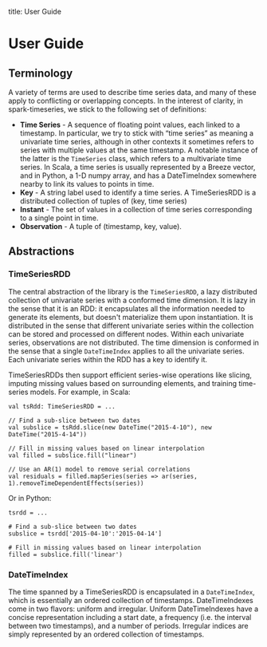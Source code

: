 title: User Guide

# User Guide

## Terminology

A variety of terms are used to describe time series data, and many of these apply to conflicting or
overlapping concepts.  In the interest of clarity, in spark-timeseries, we stick to the following
set of definitions:

* **Time Series** - A sequence of floating point values, each linked to a timestamp.
  In particular, we try to stick with “time series” as meaning a
  univariate time series, although in other contexts it sometimes refers to series with multiple
  values at the same timestamp.  A notable instance of the latter is the `TimeSeries` class, which
  refers to a multivariate time series. In Scala, a time series is usually represented by a Breeze
  vector, and in Python, a 1-D numpy array, and has a DateTimeIndex somewhere nearby to link its
  values to points in time.
* **Key** - A string label used to identify a time series.  A TimeSeriesRDD is a distributed
  collection of tuples of (key, time series)
* **Instant** - The set of values in a collection of time series corresponding to a single point in
  time.
* **Observation** - A tuple of (timestamp, key, value).


## Abstractions

### TimeSeriesRDD

The central abstraction of the library is the `TimeSeriesRDD`, a lazy distributed collection of
univariate series with a conformed time dimension. It is lazy in the sense that it is an RDD: it
encapsulates all the information needed to generate its elements, but doesn't materialize them upon
instantiation. It is distributed in the sense that different univariate series within the collection
can be stored and processed on different nodes.  Within each univariate series, observations are not
distributed. The time dimension is conformed in the sense that a single `DateTimeIndex` applies to
all the univariate series. Each univariate series within the RDD has a key to identify it. 

TimeSeriesRDDs then support efficient series-wise operations like slicing, imputing missing values
based on surrounding elements, and training time-series models.  For example, in Scala:

    val tsRdd: TimeSeriesRDD = ...
    
    // Find a sub-slice between two dates 
    val subslice = tsRdd.slice(new DateTime("2015-4-10"), new DateTime("2015-4-14"))
    
    // Fill in missing values based on linear interpolation
    val filled = subslice.fill("linear")
    
    // Use an AR(1) model to remove serial correlations
    val residuals = filled.mapSeries(series => ar(series, 1).removeTimeDependentEffects(series))

Or in Python:

    tsrdd = ...

    # Find a sub-slice between two dates
    subslice = tsrdd['2015-04-10':'2015-04-14']

    # Fill in missing values based on linear interpolation
    filled = subslice.fill('linear')
    

### DateTimeIndex

The time spanned by a TimeSeriesRDD is encapsulated in a `DateTimeIndex`, which is essentially an
ordered collection of timestamps.  DateTimeIndexes come in two flavors: uniform and irregular.
Uniform DateTimeIndexes have a concise representation including a start date, a frequency (i.e.
the interval between two timestamps), and a number of periods.  Irregular indices are simply
represented by an ordered collection of timestamps.
